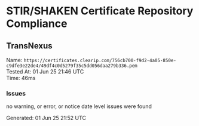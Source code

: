 # STIR/SHAKEN Certificate Repository Compliance

## TransNexus

Name: `https://certificates.clearip.com/756cb700-f9d2-4a05-850e-c9dfe3e22de4/49df4c0d5279f35c5dd056daa279b336.pem`\
Tested At: 01 Jun 25 21:46 UTC\
Time: 46ms

### Issues

no warning, or error, or notice date level issues were found

Generated: 01 Jun 25 21:52 UTC